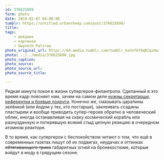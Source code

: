 ```yaml
---
id: 376625898
form: photo
date: 2010-02-07 04:00:00
tumblr: https://untitled.urbansheep.com/post/376625898/
title:
tags:
    - девушки
    - картинки
    - Gwyneth Paltrow
photo_original_url: https://64.media.tumblr.com/tumblr_kxhnfkY9qR1qz4wzio1_r1_500.jpg
photo: ../../media/376625898.jpg
photo_caption:
photo_source:
photo_source_url:
photo_source_title:

---
```


<p>Редкая минута покоя в жизни супергероя-филантропа. Сделанный в это время кадр поясняет нам, зачем на самом деле <a href="http://urbansheep.livejournal.com/1647820.html">нужны секретарши, референтки и боевые подруги</a>. Конечно же, смазывать царапины зелёнкой (или йодом у тех, кто постарше), заклеивать ссадины пластырем и вообще приводить супер-героев обратно в человеческий облик, иногда останавливая на скаку космический корабль или разнузданную и потерявшую всякий стыд цепную реакцию в очередном атомном реакторе.</p>

<p>В то время, как супергерои с беспокойством читают о том, что ещё в современных газетах пишут об их подвигах, неудачах и оттенках <strike>обтягивающего трико</strike> габаритных огней на бронекостюме, которые войдут в моду в грядущем сезоне.</p>
